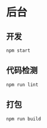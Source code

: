# 后台

## 开发
```shell
npm start
```

## 代码检测
```shell
npm run lint
```

## 打包
```shell
npm run build
```
